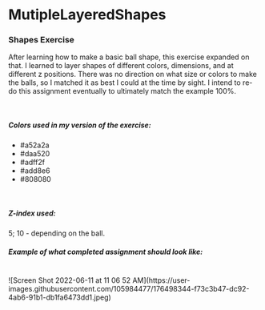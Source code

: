 # MutipleLayeredShapes

<h3>Shapes Exercise</h3>

After learning how to make a basic ball shape, this exercise expanded on that. I learned to layer shapes of different colors, dimensions, and at different z positions. There was no direction on what size or colors to make the balls, so I matched it as best I could at the time by sight. I intend to re-do this assignment eventually to ultimately match the example 100%.

<br>

<h5>Colors used in my version of the exercise:</h5>
<ul>
  <li>#a52a2a</li>
  <li>#daa520</li>
  <li>#adff2f</li>
  <li>#add8e6</li>
  <li>#808080</li>
  </ul>
  
  <br>
  
  <h5>Z-index used:</h5>
  5; 10 - depending on the ball.
  
<h5>Example of what completed assignment should look like:</h5>
<br>
![Screen Shot 2022-06-11 at 11 06 52 AM](https://user-images.githubusercontent.com/105984477/176498344-f73c3b47-dc92-4ab6-91b1-db1fa6473dd1.jpeg)
